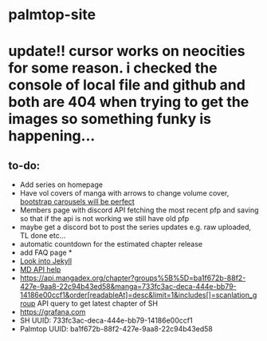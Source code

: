 # palmtop-site

# update!! cursor works on neocities for some reason. i checked the console of local file and github and both are 404 when trying to get the images so something funky is happening...

## to-do:

* Add series on homepage
* Have vol covers of manga with arrows to change volume cover, [bootstrap carousels will be perfect](https://getbootstrap.com/docs/4.0/components/carousel/ "Bootstrap site")
* Members page with discord API fetching the most recent pfp and saving so that if the api is not working we still have old pfp
* maybe get a discord bot to post the series updates e.g. raw uploaded, TL done etc...
* automatic countdown for the estimated chapter release
* add FAQ page
    * 
* [Look into Jekyll](https://jekyllrb.com "Jekyll's Homepage")
* [MD API help](https://api.mangadex.org/docs/guide/get-chapters/ "MD API docs")
* https://api.mangadex.org/chapter?groups%5B%5D=ba1f672b-88f2-427e-9aa8-22c94b43ed58&manga=733fc3ac-deca-444e-bb79-14186e00ccf1&order[readableAt]=desc&limit=1&includes[]=scanlation_group API query to get latest chapter of SH
* https://grafana.com
* SH UUID: 733fc3ac-deca-444e-bb79-14186e00ccf1
* Palmtop UUID: ba1f672b-88f2-427e-9aa8-22c94b43ed58